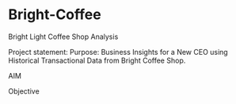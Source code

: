 # Bright-Coffee
Bright Light Coffee Shop Analysis 

Project statement: Purpose: Business Insights for a New CEO using Historical Transactional Data from
Bright Coffee Shop.

AIM

Objective

